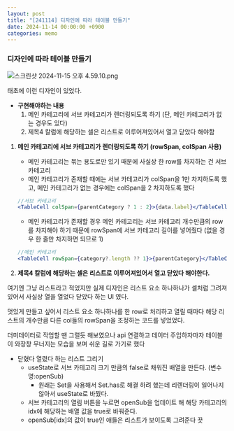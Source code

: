 ```yaml
---
layout: post
title: "[241114] 디자인에 따라 테이블 만들기"
date: 2024-11-14 00:00:00 +0900
categories: memo
---
```


### 디자인에 따라 테이블 만들기

![스크린샷 2024-11-15 오후 4.59.10.png](https://prod-files-secure.s3.us-west-2.amazonaws.com/d2d0348d-b394-49c9-b6fe-f9ad02f7f098/2046faae-703b-45a0-aeeb-a970d1b7416f/%E1%84%89%E1%85%B3%E1%84%8F%E1%85%B3%E1%84%85%E1%85%B5%E1%86%AB%E1%84%89%E1%85%A3%E1%86%BA_2024-11-15_%E1%84%8B%E1%85%A9%E1%84%92%E1%85%AE_4.59.10.png)

태초에 이런 디자인이 있었다.

- **구현해야하는 내용**
  1. 메인 카테고리에 서브 카테고리가 렌더링되도록 하기 (단, 메인 카테고리가 없는 경우도 있다)
  2. 제목4 칼럼에 해당하는 셀은 리스트로 이루어져있어서 열고 닫았다 해야함

1. **메인 카테고리에 서브 카테고리가 렌더링되도록 하기 (rowSpan, colSpan 사용)**

   - 메인 카테고리는 묶는 용도로만 있기 때문에 사실상 한 row를 차지하는 건 서브 카테고리
   - 메인 카테고리가 존재할 때에는 서브 카테고리가 colSpan을 1만 차지하도록 했고, 메인 카테고리가 없는 경우에는 colSpan을 2 차지하도록 했다

   ```jsx
   //서브 카테고리
   <TableCell colSpan={parentCategory ? 1 : 2}>{data.label}</TableCell>
   ```

   - 메인 카테고리가 존재할 경우 메인 카테고리는 서브 카테고리 개수만큼의 row를 차지해야 하기 때문에 rowSpan에 서브 카테고리 길이를 넣어줬다 (없을 경우 한 줄만 차지하면 되므로 1)

   ```jsx
   //메인 카테고리
   <TableCell rowSpan={category?.length ?? 1}>{parentCategory}</TableCell>
   ```

1. **제목4 칼럼에 해당하는 셀은 리스트로 이루어져있어서 열고 닫았다 해야한다.**

여기엔 그냥 리스트라고 적었지만 실제 디자인은 리스트 요소 하나하나가 셀처럼 그려져 있어서 사실상 열을 열었다 닫았다 하는 UI 였다.

멋있게 만들고 싶어서 리스트 요소 하나하나를 한 row로 처리하고 열릴 때마다 해당 리스트의 개수만큼 다른 col들의 rowSpan을 조정하는 코드를 넣었었다.

더미데이터로 작업할 땐 그럴듯 해보였으나 api 연결하고 데이터 주입하자마자 테이블이 와장창 무너지는 모습을 보며 쉬운 길로 가기로 했다

- 닫혔다 열렸다 하는 리스트 그리기
  - useState로 서브 카테고리 크기 만큼의 false로 채워진 배열을 만든다. (변수명:openSub)
    - 원래는 Set을 사용해서 Set.has로 해결 하려 했는데 리렌더링이 일어나지 않아서 useState로 바꿨다.
  - 서브 카테고리의 열림 버튼을 누르면 openSub을 업데이트 해 해당 카테고리의 idx에 해당하는 배열 값을 true로 바꿔준다.
  - openSub[idx]의 값이 true인 애들은 리스트가 보이도록 그려준다 끗
